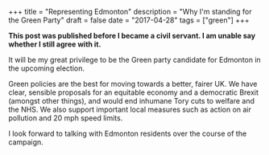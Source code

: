 +++
title = "Representing Edmonton"
description = "Why I'm standing for the Green Party"
draft = false
date = "2017-04-28"
tags = ["green"]
+++

**This post was published before I became a civil servant. I am unable say whether I still agree with it.**


It will be my great privilege to be the Green party candidate for Edmonton in the upcoming election.

Green policies are the best for moving towards a better, fairer UK. We have clear, sensible proposals for an equitable economy and a democratic Brexit (amongst other things), and would end inhumane Tory cuts to welfare and the NHS. We also support important local measures such as action on air pollution and 20 mph speed limits.

I look forward to talking with Edmonton residents over the course of the campaign.
